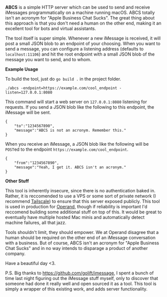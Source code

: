 **ABCS** is a simple HTTP server which can be used to send and receive iMessages
programmatically on a machine running macOS. ABCS totally isn't an acronym for
"Apple Business Chat Sucks". The great thing about this approach is that you
don't need a human on the other end, making it an excellent tool for bots and
virtual assistants.

The tool itself is super simple. Whenever a new iMessage is received, it will post
a small JSON blob to an endpoint of your choosing. When you want to send a message,
you can configure a listening address (defaults to `localhost:11106`) and hit the
root endpoint with a small JSON blob of the message you want to send, and to whom.

**Example Usage**

To build the tool, just do `go build .` in the project folder.

`./abcs -endpoint=https://example.com/cool_endpoint -listen=127.0.0.1:8080`

This command will start a web server on `127.0.0.1:8080` listening for requests.
If you send a JSON blob like the following to this endpoint, the iMessage will
be sent.

```
{
    "to":"1234567890",
    "message":"ABCS is not an acronym. Remember this."
}
```

When you receive an iMessage, a JSON blob like the following will be `POST`ed to
the endpoint `https://example.com/cool_endpoint`.

```
{
    "from":"1234567890",
    "message":"Yeah, I get it. ABCS isn't an acronym."
}
```

**Other Stuff**

This tool is inherently insecure, since there is no authentication baked in. Rather,
it is reccomended to use a VPS or some sort of private network (I recommend [Tailscale](https://tailscale.com)) to ensure that this server exposed publicly. This tool is used
in production for [Operand](https://operand.ai), though if reliability is important
I'd reccomend building some additional stuff on top of this. It would be great
to eventually have multiple hosted Mac minis and automatically detect machine failures,
all that jazz.

Tools shouldn't limit, they should empower. We at Operand disagree that a human
should be required on the other end of an iMessage conversation with a business.
But of course, ABCS isn't an acronym for "Apple Business Chat Sucks" and in no
way intends to disparage a product of another company.

Have a beautiful day <3.

P.S. Big thanks to https://github.com/golift/imessage, I spent a bunch of time
last night figuring out the iMessage stuff myself, only to discover that someone
had done it really well and open sourced it as a tool. This tool is simply a wrapper
of this existing work, and adds server functionality.
